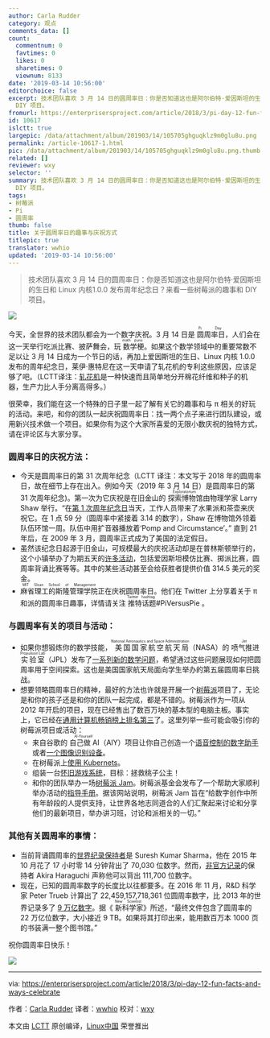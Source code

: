 ```yaml
---
author: Carla Rudder
category: 观点
comments_data: []
count:
  commentnum: 0
  favtimes: 0
  likes: 0
  sharetimes: 0
  viewnum: 8133
date: '2019-03-14 10:56:00'
editorchoice: false
excerpt: 技术团队喜欢 3 月 14 日的圆周率日：你是否知道这也是阿尔伯特·爱因斯坦的生日和 Linux 内核1.0.0 发布周年纪念日？来看一些树莓派的趣事和
  DIY 项目。
fromurl: https://enterprisersproject.com/article/2018/3/pi-day-12-fun-facts-and-ways-celebrate
id: 10617
islctt: true
largepic: /data/attachment/album/201903/14/105705ghguqklz9m0glu8u.png
permalink: /article-10617-1.html
pic: /data/attachment/album/201903/14/105705ghguqklz9m0glu8u.png.thumb.jpg
related: []
reviewer: wxy
selector: ''
summary: 技术团队喜欢 3 月 14 日的圆周率日：你是否知道这也是阿尔伯特·爱因斯坦的生日和 Linux 内核1.0.0 发布周年纪念日？来看一些树莓派的趣事和
  DIY 项目。
tags:
- 树莓派
- Pi
- 圆周率
thumb: false
title: 关于圆周率日的趣事与庆祝方式
titlepic: true
translator: wwhio
updated: '2019-03-14 10:56:00'
---
```



> 
> 技术团队喜欢 3 月 14 日的圆周率日：你是否知道这也是阿尔伯特·爱因斯坦的生日和 Linux 内核1.0.0 发布周年纪念日？来看一些树莓派的趣事和 DIY 项目。
> 
> 
> 


![](/data/attachment/album/201903/14/105705ghguqklz9m0glu8u.png)


今天，全世界的技术团队都会为一个数字庆祝。3 月 14 日是<ruby> 圆周率日 <rt>  Pi Day </rt></ruby>，人们会在这一天举行吃派比赛、披萨舞会，玩<ruby> 数学梗 <rt>  math puns </rt></ruby>。如果这个数学领域中的重要常数不足以让 3 月 14 日成为一个节日的话，再加上爱因斯坦的生日、Linux 内核 1.0.0 发布的周年纪念日，莱伊·惠特尼在这一天申请了轧花机的专利这些原因，应该足够了吧。（LCTT译注：[轧花机](https://zh.wikipedia.org/wiki/%E8%BB%8B%E6%A3%89%E6%A9%9F)是一种快速而且简单地分开棉花纤维和种子的机器，生产力比人手分离高得多。）


很荣幸，我们能在这一个特殊的日子里一起了解有关它的趣事和与 π 相关的好玩的活动。来吧，和你的团队一起庆祝圆周率日：找一两个点子来进行团队建设，或用新兴技术做一个项目。如果你有为这个大家所喜爱的无限小数庆祝的独特方式，请在评论区与大家分享。


### 圆周率日的庆祝方法：


* 今天是圆周率日的第 31 次周年纪念（LCTT 译注：本文写于 2018 年的圆周率日，故在细节上存在出入。例如今天（2019 年 3 月 14 日）是圆周率日的第 31 次周年纪念)。第一次为它庆祝是在旧金山的<ruby> 探索博物馆 <rt>  Exploratorium </rt></ruby>由物理学家 Larry Shaw 举行。“在[第 1 次周年纪念日](https://www.exploratorium.edu/pi/pi-day-history)当天，工作人员带来了水果派和茶壶来庆祝它。在 1 点 59 分（圆周率中紧接着 3.14 的数字），Shaw 在博物馆外领着队伍环馆一周。队伍中用扩音器播放着‘Pomp and Circumstance’。” 直到 21 年后，在 2009 年 3 月，圆周率正式成为了美国的法定假日。
* 虽然该纪念日起源于旧金山，可规模最大的庆祝活动却是在普林斯顿举行的，这个小镇举办了为期五天的[许多活动](https://princetontourcompany.com/activities/pi-day/)，包括爱因斯坦模仿比赛、掷派比赛，圆周率背诵比赛等等。其中的某些活动甚至会给获胜者提供价值 314.5 美元的奖金。
* <ruby> 麻省理工的斯隆管理学院 <rt>  MIT Sloan School of Management </rt></ruby>正在庆祝圆周率日。他们在 Twitter 上分享着关于 π 和派的圆周率日趣事，详情请关注<ruby> 推特话题 <rt>  Twitter hashtag </rt></ruby> #PiVersusPie 。


### 与圆周率有关的项目与活动：


* 如果你想锻炼你的数学技能，<ruby> 美国国家航空航天局 <rt>  National Aeronautics and Space Administration </rt></ruby>（NASA）的<ruby> 喷气推进实验室 <rt>  Jet Propulsion Lab </rt></ruby>（JPL）发布了[一系列新的数学问题](https://www.jpl.nasa.gov/news/news.php?feature=7074)，希望通过这些问题展现如何把圆周率用于空间探索。这也是美国国家航天局面向学生举办的第五届圆周率日挑战。
* 想要领略圆周率日的精神，最好的方法也许就是开展一个[树莓派](https://opensource.com/resources/raspberry-pi)项目了，无论是和你的孩子还是和你的团队一起完成，都是不错的。树莓派作为一项从 2012 年开启的项目，现在已经售出了数百万块的基本型的电脑主板。事实上，它已经在[通用计算机畅销榜上排名第三](https://www.theverge.com/circuitbreaker/2017/3/17/14962170/raspberry-pi-sales-12-5-million-five-years-beats-commodore-64)了。这里列举一些可能会吸引你的树莓派项目或活动：
	+ 来自谷歌的<ruby> 自己做 AI <rt>  AI-Yourself </rt></ruby>（AIY）项目让你自己创造一个[语音控制的数字助手](http://www.zdnet.com/article/raspberry-pi-this-google-kit-will-turn-your-pi-into-a-voice-controlled-digital-assistant/)或者[一个图像识别设备](http://www.zdnet.com/article/google-offers-raspberry-pi-owners-this-new-ai-vision-kit-to-spot-cats-people-emotions/)。
	+ 在树莓派上[使用 Kubernets](https://opensource.com/article/17/3/kubernetes-raspberry-pi)。
	+ 组装一台[怀旧游戏系统](https://opensource.com/article/18/1/retro-gaming)，目标：拯救桃子公主！
	+ 和你的团队举办一场[树莓派 Jam](https://opensource.com/article/17/5/how-run-raspberry-pi-meetup)。树莓派基金会发布了一个帮助大家顺利举办活动的[指导手册](https://www.raspberrypi.org/blog/support-raspberry-jam-community/)。据该网站说明，树莓派 Jam 旨在“给数字创作中所有年龄段的人提供支持，让世界各地志同道合的人们汇聚起来讨论和分享他们的最新项目，举办讲习班，讨论和派相关的一切。”


### 其他有关圆周率的事情：


* 当前背诵圆周率的[世界纪录保持者](http://www.pi-world-ranking-list.com/index.php?page=lists&category=pi)是 Suresh Kumar Sharma，他在 2015 年 10 月花了 17 小时零 14 分钟背出了 70,030 位数字。然而，[非官方记录](https://www.theguardian.com/science/alexs-adventures-in-numberland/2015/mar/13/pi-day-2015-memory-memorisation-world-record-japanese-akira-haraguchi)的保持者 Akira Haraguchi 声称他可以背出 111,700 位数字。
* 现在，已知的圆周率数字的长度比以往都要多。在 2016 年 11 月，R&D 科学家 Peter Trueb 计算出了 22,459,157,718,361 位圆周率数字，比 2013 年的世界记录多了 [9 万亿数字](https://www.newscientist.com/article/2124418-celebrate-pi-day-with-9-trillion-more-digits-than-ever-before/?utm_medium=Social&utm_campaign=Echobox&utm_source=Facebook&utm_term=Autofeed&cmpid=SOC%7CNSNS%7C2017-Echobox#link_time=1489480071)。据《<ruby> 新科学家 <rt>  New Scientist </rt></ruby>》所述，“最终文件包含了圆周率的 22 万亿位数字，大小接近 9 TB。如果将其打印出来，能用数百万本 1000 页的书装满一整个图书馆。”


祝你圆周率日快乐！


![](/data/attachment/album/201903/14/141758q25yd9yd6e3ojxj5.jpg)




---


via: <https://enterprisersproject.com/article/2018/3/pi-day-12-fun-facts-and-ways-celebrate>


作者：[Carla Rudder](https://enterprisersproject.com/user/crudder) 译者：[wwhio](https://github.com/wwhio) 校对：[wxy](https://github.com/wxy)


本文由 [LCTT](https://github.com/LCTT/TranslateProject) 原创编译，[Linux中国](https://linux.cn/) 荣誉推出